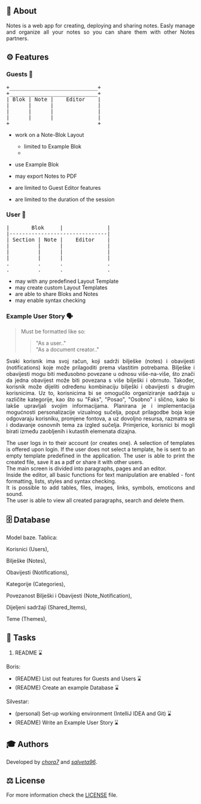 ## 📝 About

<div align="justify">
Notes is a web app for creating, deploying and sharing notes. Easly manage and organize
all your notes so you can share them with other Notes partners.
</div>

## ⚙️ Features

<!---

Guests

|----------------------------|
| Blok | Note |    Editor    |
|      |      |              |
|      |      |              |
|      |      |              |
.      .      .              .
.      .      .              .

User

|       Blok     |              |
|-------------------------------|
| Section | Note |    Editor    |
|         |      |              |
|         |      |              |
|         |      |              |
.         .      .              .
.         .      .              .
--->

### Guests 👥

<pre>
+____________________________+
+____________________________+
| Blok | Note |    Editor    |
|      |      |              |
|      |      |              |
|      |      |              |
+____________________________+
</pre>

- work on a Note-Blok Layout
    - limited to Example Blok
    - 


- use Example Blok
- may export Notes to PDF
- are limited to Guest Editor features
- are limited to the duration of the session

### User 👤

<pre>
|       Blok     |              |
|-------------------------------|
| Section | Note |    Editor    |
|         |      |              |
|         |      |              |
|         |      |              |
.         .      .              .
.         .      .              .
</pre>

- may with any predefined Layout Template
- may create custom Layout Templates
- are able to share Bloks and Notes 
- may enable syntax checking

### Example User Story 🗣️

> Must be formatted like so:
> > "As a user.."  
> > "As a document creator.."

<div align="justify">
Svaki korisnik ima svoj račun, koji sadrži bilješke (notes) i obavijesti (notifications)
koje može prilagoditi prema vlastitim potrebama. Bilješke i obavijesti mogu biti međusobno
povezane u odnosu više-na-više, što znači da jedna obavijest može biti povezana s više
bilješki i obrnuto. Također, korisnik može dijeliti određenu kombinaciju bilješki i obavijesti
s drugim korisnicima.    
Uz to, korisnicima bi se omogućilo organiziranje sadržaja u različite kategorije, kao
što su "Faks", "Posao", "Osobno" i slično, kako bi lakše upravljali svojim informacijama.  
Planirana je i implementacija mogućnosti personalizacije vizualnog sučelja, poput 
prilagodbe boja koje odgovaraju korisniku, promjene fontova, a uz dovoljno resursa, 
razmatra se i dodavanje osnovnih tema za izgled sučelja. Primjerice, korisnici bi mogli
birati između zaobljenih i kutastih elemenata dizajna.  

The user logs in to their account 
(or creates one). A selection of templates is offered upon login. If 
the user does not select a template, he is sent to an empty template predefined
in the application. The user is able to print the created file, save it as a
pdf or share it with other users.  
The main screen is divided into paragraphs, pages and an editor.  
Inside the editor, all basic functions for text manipulation are enabled -
font formatting, lists, styles and syntax checking.  
It is possible to add tables, files, images, links, symbols, emoticons and sound.  
The user is able to view all created paragraphs, search and delete them.
</div>

## 🗄️ Database

Model baze.
Tablica:

Korisnici (Users),

Bilješke (Notes),

Obavijesti (Notifications),

Kategorije (Categories),

Povezanost Bilješki i Obavijesti (Note_Notification),

Dijeljeni sadržaji (Shared_Items),

Teme (Themes),

## 📌 Tasks

1. README ⌛️

Boris:  
- (README) List out features for Guests and Users ⌛️
- (README) Create an example Database ⌛️

Silvestar:  
- (personal) Set-up working environment (IntelliJ IDEA and Git) ⌛️
- (README) Write an Example User Story ⌛️

## 🎓 Authors

Developed by [*chora7*](https://github.com/chora7) and [*salveta96*](https://github.com/salveta96).

## ⚖️  License

For more information check the [LICENSE](LICENSE) file.

